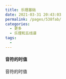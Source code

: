 ```yaml
---
title: 乐理基础
date: 2021-03-31 20:43:03
permalink: /pages/538fab/
categories:
  - 更多
  - 乐理和五线谱
tags:
  - 
---
```



#### 音符的时值

音符的时值

